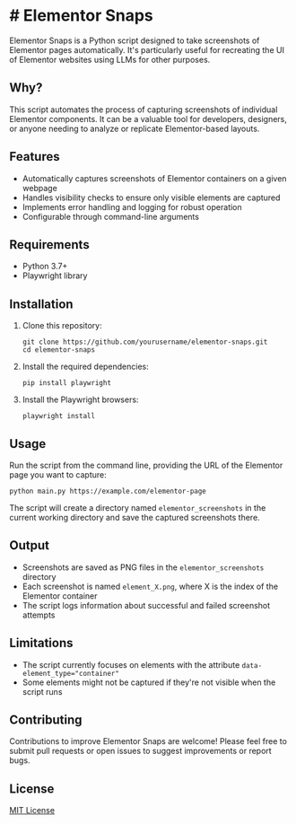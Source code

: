 # # Elementor Snaps

Elementor Snaps is a Python script designed to take screenshots of Elementor pages automatically. It's particularly useful for recreating the UI of Elementor websites using LLMs for other purposes.

## Why?

This script automates the process of capturing screenshots of individual Elementor components. It can be a valuable tool for developers, designers, or anyone needing to analyze or replicate Elementor-based layouts.

## Features

- Automatically captures screenshots of Elementor containers on a given webpage
- Handles visibility checks to ensure only visible elements are captured
- Implements error handling and logging for robust operation
- Configurable through command-line arguments

## Requirements

- Python 3.7+
- Playwright library

## Installation

1. Clone this repository:
   ```
   git clone https://github.com/yourusername/elementor-snaps.git
   cd elementor-snaps
   ```

2. Install the required dependencies:
   ```
   pip install playwright
   ```

3. Install the Playwright browsers:
   ```
   playwright install
   ```

## Usage

Run the script from the command line, providing the URL of the Elementor page you want to capture:

```
python main.py https://example.com/elementor-page
```

The script will create a directory named `elementor_screenshots` in the current working directory and save the captured screenshots there.

## Output

- Screenshots are saved as PNG files in the `elementor_screenshots` directory
- Each screenshot is named `element_X.png`, where X is the index of the Elementor container
- The script logs information about successful and failed screenshot attempts

## Limitations

- The script currently focuses on elements with the attribute `data-element_type="container"`
- Some elements might not be captured if they're not visible when the script runs

## Contributing

Contributions to improve Elementor Snaps are welcome! Please feel free to submit pull requests or open issues to suggest improvements or report bugs.

## License

[MIT License](LICENSE)
